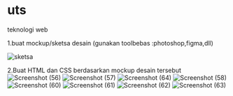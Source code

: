 # uts
teknologi web

1.buat mockup/sketsa desain (gunakan toolbebas :photoshop,figma,dll)

![sketsa](https://user-images.githubusercontent.com/46736749/81038256-9b1d8900-8ecf-11ea-9e4a-a881e494385c.png)

2.Buat HTML dan CSS berdasarkan mockup desain tersebut
![Screenshot (56)](https://user-images.githubusercontent.com/46736749/80914818-6519c100-8d78-11ea-9c0c-197b7dab76f2.png)
![Screenshot (57)](https://user-images.githubusercontent.com/46736749/81038106-22b6c800-8ecf-11ea-9d67-5ffce0be7ed9.png)
![Screenshot (64)](https://user-images.githubusercontent.com/46736749/81038114-28aca900-8ecf-11ea-83e8-0de6d7eb43fc.png)
![Screenshot (58)](https://user-images.githubusercontent.com/46736749/81038120-2c403000-8ecf-11ea-9f9a-a79ef6efdcf9.png)
![Screenshot (60)](https://user-images.githubusercontent.com/46736749/81038128-32361100-8ecf-11ea-98d4-d30bffef336f.png)
![Screenshot (61)](https://user-images.githubusercontent.com/46736749/81038146-3feb9680-8ecf-11ea-800e-e8aa4b70fac6.png)
![Screenshot (62)](https://user-images.githubusercontent.com/46736749/81038151-411cc380-8ecf-11ea-965e-9899fbb2ffab.png)
![Screenshot (63)](https://user-images.githubusercontent.com/46736749/81038160-4548e100-8ecf-11ea-872d-fcb4c4d7143e.png)
